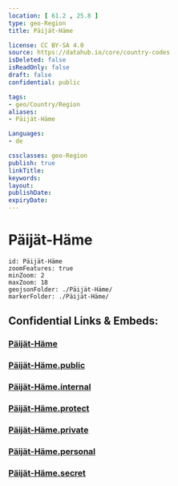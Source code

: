 ```yaml
---
location: [ 61.2 , 25.8 ] 
type: geo-Region
title: Päijät-Häme

license: CC BY-SA 4.0
source: https://datahub.io/core/country-codes
isDeleted: false
isReadOnly: false
draft: false
confidential: public

tags:
- geo/Country/Region
aliases:
- Päijät-Häme

Languages:
- de

cssclasses: geo-Region
publish: true
linkTitle: 
keywords: 
layout: 
publishDate: 
expiryDate: 
---
```


# Päijät-Häme

```leaflet
id: Päijät-Häme
zoomFeatures: true 
minZoom: 2 
maxZoom: 18
geojsonFolder: ./Päijät-Häme/
markerFolder: ./Päijät-Häme/
```


## Confidential Links & Embeds: 

### [Päijät-Häme](/_Standards/Earth/Continent/Europe/Europe~North/Finland/Provinces~Finland/Southern_Finland/counties~Southern_Finland/Päijät-Häme.md) 

### [Päijät-Häme.public](/_public/Earth/Continent/Europe/Europe~North/Finland/Provinces~Finland/Southern_Finland/counties~Southern_Finland/Päijät-Häme.public.md) 

### [Päijät-Häme.internal](/_internal/Earth/Continent/Europe/Europe~North/Finland/Provinces~Finland/Southern_Finland/counties~Southern_Finland/Päijät-Häme.internal.md) 

### [Päijät-Häme.protect](/_protect/Earth/Continent/Europe/Europe~North/Finland/Provinces~Finland/Southern_Finland/counties~Southern_Finland/Päijät-Häme.protect.md) 

### [Päijät-Häme.private](/_private/Earth/Continent/Europe/Europe~North/Finland/Provinces~Finland/Southern_Finland/counties~Southern_Finland/Päijät-Häme.private.md) 

### [Päijät-Häme.personal](/_personal/Earth/Continent/Europe/Europe~North/Finland/Provinces~Finland/Southern_Finland/counties~Southern_Finland/Päijät-Häme.personal.md) 

### [Päijät-Häme.secret](/_secret/Earth/Continent/Europe/Europe~North/Finland/Provinces~Finland/Southern_Finland/counties~Southern_Finland/Päijät-Häme.secret.md)

